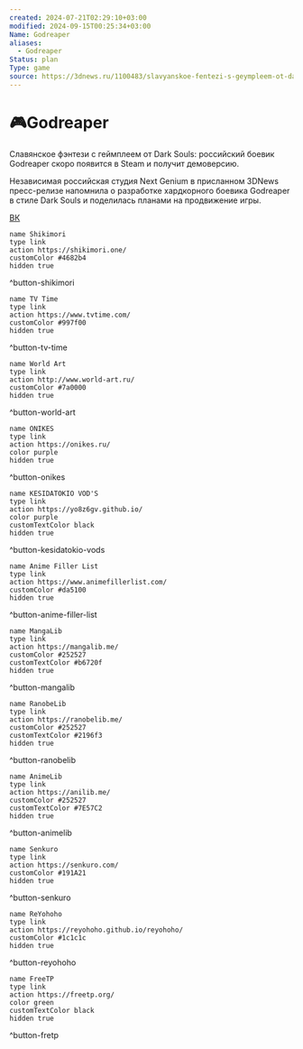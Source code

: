 ```yaml
---
created: 2024-07-21T02:29:10+03:00
modified: 2024-09-15T00:25:34+03:00
Name: Godreaper
aliases:
  - Godreaper
Status: plan
Type: game
source: https://3dnews.ru/1100483/slavyanskoe-fentezi-s-geympleem-ot-dark-souls-rossiyskiy-boevik-godreaper-skoro-poyavitsya-v-steam-i-poluchit-demoversiyu
---
```


# 🎮Godreaper

Славянское фэнтези с геймплеем от Dark Souls: российский боевик Godreaper скоро появится в Steam и получит демоверсию.  

Независимая российская студия Next Genium в присланном 3DNews пресс-релизе напомнила о разработке хардкорного боевика Godreaper в стиле Dark Souls и поделилась планами на продвижение игры.


[ВК](https://vk.com/godreaper_soulslike)


```button
name Shikimori
type link
action https://shikimori.one/
customColor #4682b4
hidden true
```
^button-shikimori

```button
name TV Time
type link
action https://www.tvtime.com/
customColor #997f00
hidden true
```
^button-tv-time

```button
name World Art
type link
action http://www.world-art.ru/
customColor #7a0000
hidden true
```
^button-world-art

```button
name ONIKES
type link
action https://onikes.ru/
color purple
hidden true
```
^button-onikes

```button
name KESIDATOKIO VOD'S
type link
action https://yo8z6gv.github.io/
color purple
customTextColor black
hidden true
```
^button-kesidatokio-vods

```button
name Anime Filler List
type link
action https://www.animefillerlist.com/
customColor #da5100
hidden true
```
^button-anime-filler-list

```button
name MangaLib
type link
action https://mangalib.me/
customColor #252527
customTextColor #b6720f
hidden true
```
^button-mangalib

```button
name RanobeLib
type link
action https://ranobelib.me/
customColor #252527
customTextColor #2196f3
hidden true
```
^button-ranobelib

```button
name AnimeLib
type link
action https://anilib.me/
customColor #252527
customTextColor #7E57C2
hidden true
```
^button-animelib

```button
name Senkuro
type link
action https://senkuro.com/
customColor #191A21
hidden true
```
^button-senkuro

```button
name ReYohoho
type link
action https://reyohoho.github.io/reyohoho/
customColor #1c1c1c
hidden true
```
^button-reyohoho

```button
name FreeTP
type link
action https://freetp.org/
color green
customTextColor black
hidden true
```
^button-fretp
